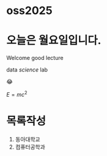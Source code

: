 # oss2025

# 오늘은 월요일입니다.
Welcome 
good lecture

data *science* lab

😂


$E=mc^2$

# 목록작성
1. 동아대학교
2. 컴퓨터공학과
